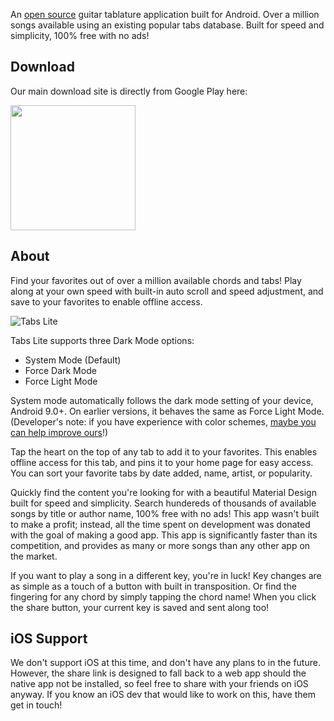 An [open source](https://github.com/cullub/Tabs-Lite) guitar tablature application built for Android.  Over a million songs available using an existing popular tabs database. Built for speed and simplicity, 100% free with no ads!

## Download

Our main download site is directly from Google Play here:

[<img src="https://play.google.com/intl/en_us/badges/static/images/badges/en_badge_web_generic.png" width = "200px">](https://play.google.com/store/apps/details?id=com.gbros.tabslite)

## About

Find your favorites out of over a million available chords and tabs! Play along at your own speed with built-in auto scroll and speed adjustment, and save to your favorites to enable offline access.

![Tabs Lite](img/screenshot/Tabs-Lite-Feature-Graphic.png "Tabs Lite Featured Image")

Tabs Lite supports three Dark Mode options:
 - System Mode (Default)
 - Force Dark Mode
 - Force Light Mode
 
 System mode automatically follows the dark mode setting of your device, Android 9.0+.  On earlier versions, it behaves the same as Force Light Mode.  (Developer's note: if you have experience with color schemes, [maybe you can help improve ours](https://github.com/cullub/Tabs-Lite/issues/48)!)

Tap the heart on the top of any tab to add it to your favorites.  This enables offline access for this tab, and pins it to your home page for easy access.  You can sort your favorite tabs by date added, name, artist, or popularity.

Quickly find the content you're looking for with a beautiful Material Design built for speed and simplicity. Search hundereds of thousands of available songs by title or author name, 100% free with no ads!  This app wasn't built to make a profit; instead, all the time spent on development was donated with the goal of making a good app.  This app is significantly faster than its competition, and provides as many or more songs than any other app on the market.

If you want to play a song in a different key, you're in luck!  Key changes are as simple as a touch of a button with built in transposition. Or find the fingering for any chord by simply tapping the chord name!  When you click the share button, your current key is saved and sent along too!

## iOS Support

We don't support iOS at this time, and don't have any plans to in the future.  However, the share link is designed to fall back to a web app should the native app not be installed, so feel free to share with your friends on iOS anyway.  If you know an iOS dev that would like to work on this, have them get in touch!
